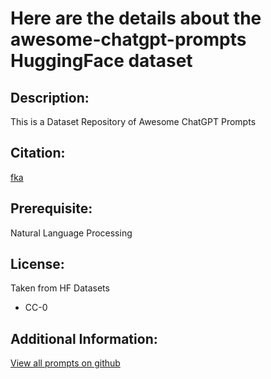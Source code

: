 # Here are the details about the awesome-chatgpt-prompts HuggingFace dataset

## **Description**:
This is a Dataset Repository of Awesome ChatGPT Prompts

## **Citation**:
[fka](https://huggingface.co/datasets/fka/awesome-chatgpt-prompts)

## **Prerequisite**:
Natural Language Processing

## **License**:
Taken from HF Datasets
- CC-0

## **Additional Information**:
[View all prompts on github](https://github.com/f/awesome-chatgpt-prompts)
